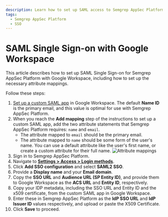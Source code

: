 ```yaml
---
description: Learn how to set up SAML access to Semgrep AppSec Platform with Google Workspace.
tags:
  - Semgrep AppSec Platform
  - SSO
---
```


# SAML Single Sign-on with Google Workspace

This article describes how to set up SAML Single Sign-on for Semgrep AppSec Platform with Google Workspace, including how to set up the necessary attribute mappings.

Follow these steps:

1. [Set up a custom SAML app](https://support.google.com/a/answer/6087519?hl=en#zippy=%2Cstep-add-the-custom-saml-app) in Google Workspace. The default **Name ID** is the primary email, and this value is optimal for use with Semgrep AppSec Platform.
2. When you reach the **Add mapping** step of the instructions to set up a custom SAML app, add the two attribute statements that Semgrep AppSec Platform requires: `name` and `email`.
   * The attribute mapped to `email` should be the primary email.
   * The attribute mapped to `name` should be some form of the user's name. You can use a default attribute like the user's first name, or create a custom attribute for their full name.
      ![Attribute mappings](/img/kb/google_attributes.png)
3. Sign in to Semgrep AppSec Platform.
4. Navigate to **[Settings > Access > Login methods](https://semgrep.dev/orgs/-/settings/access/loginMethods)**.
5. Click **Add SSO configuration** and select **SAML2 SSO**.
6. Provide a **Display name** and your **Email domain**.
7. Copy the **SSO URL** and **Audience URL (SP Entity ID)**, and provide them to Google Workspace as the **ACS URL** and **Entity ID**, respectively.
8. Copy your IDP metadata, including the SSO URL and Entity ID and the x509 certificate, from the custom SAML app in Google Workspace.
9. Enter these in Semgrep AppSec Platform as the **IdP SSO URL** and **IdP Issuer ID** values respectively, and upload or paste the X509 Certificate.
10. Click **Save** to proceed.
